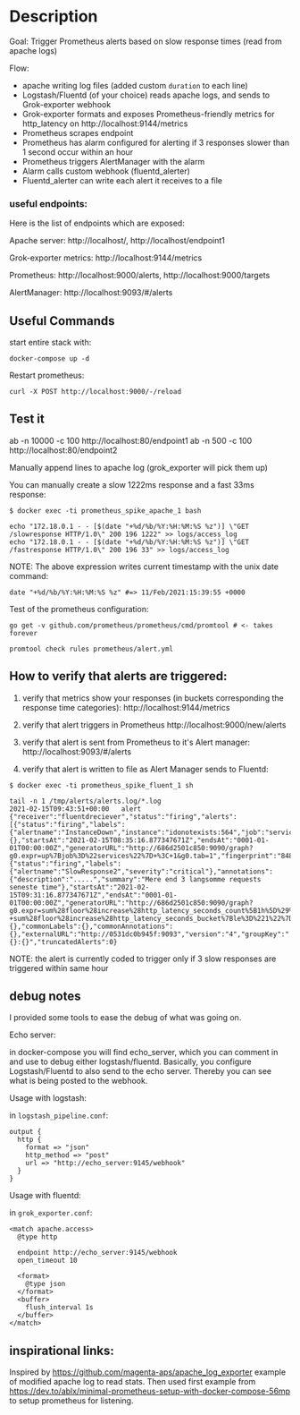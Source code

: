Description 
============

Goal: Trigger Prometheus alerts based on slow response times (read from apache logs)


Flow:

* apache writing log files (added custom `duration` to each line)
* Logstash/Fluentd (of your choice) reads apache logs, and sends to Grok-exporter webhook
* Grok-exporter formats and exposes Prometheus-friendly metrics for http_latency on http://localhost:9144/metrics
* Prometheus scrapes endpoint
* Prometheus has alarm configured for alerting if 3 responses slower than 1 second occur within an hour
* Prometheus triggers AlertManager with the alarm
* Alarm calls custom webhook (fluentd_alerter)
* Fluentd_alerter can write each alert it receives to a file

### useful endpoints:

Here is the list of endpoints which are exposed:

Apache server: http://localhost/, http://localhost/endpoint1

Grok-exporter metrics: http://localhost:9144/metrics

Prometheus: http://localhost:9000/alerts, http://localhost:9000/targets

AlertManager: http://localhost:9093/#/alerts



## Useful Commands


start entire stack with:

```
docker-compose up -d
```

Restart prometheus:

```
curl -X POST http://localhost:9000/-/reload
```





## Test it

ab -n 10000 -c 100 http://localhost:80/endpoint1
ab -n 500 -c 100 http://localhost:80/endpoint2

Manually append lines to apache log (grok_exporter will pick them up)

You can manually create a slow 1222ms response and a fast 33ms response:
```
$ docker exec -ti prometheus_spike_apache_1 bash

echo "172.18.0.1 - - [$(date "+%d/%b/%Y:%H:%M:%S %z")] \"GET /slowresponse HTTP/1.0\" 200 196 1222" >> logs/access_log
echo "172.18.0.1 - - [$(date "+%d/%b/%Y:%H:%M:%S %z")] \"GET /fastresponse HTTP/1.0\" 200 196 33" >> logs/access_log
```

NOTE: The above expression writes current timestamp with the unix date command:
```
date "+%d/%b/%Y:%H:%M:%S %z" #=> 11/Feb/2021:15:39:55 +0000
```

Test of the prometheus configuration:

```
go get -v github.com/prometheus/prometheus/cmd/promtool # <- takes forever

promtool check rules prometheus/alert.yml
```

## How to verify that alerts are triggered:

1. verify that metrics show your responses (in buckets corresponding the response time categories): http://localhost:9144/metrics

2. verify that alert triggers in Prometheus http://localhost:9000/new/alerts

3. verify that alert is sent from Prometheus to it's Alert manager: http://localhost:9093/#/alerts

4. verify that alert is written to file as Alert Manager sends to Fluentd:

```
$ docker exec -ti prometheus_spike_fluent_1 sh

tail -n 1 /tmp/alerts/alerts.log/*.log
2021-02-15T09:43:51+00:00	alert	{"receiver":"fluentdreciever","status":"firing","alerts":[{"status":"firing","labels":{"alertname":"InstanceDown","instance":"idonotexists:564","job":"services"},"annotations":{},"startsAt":"2021-02-15T08:35:16.877347671Z","endsAt":"0001-01-01T00:00:00Z","generatorURL":"http://686d2501c850:9090/graph?g0.expr=up%7Bjob%3D%22services%22%7D+%3C+1&g0.tab=1","fingerprint":"848d4fa77803ce9d"},{"status":"firing","labels":{"alertname":"SlowResponse2","severity":"critical"},"annotations":{"description":".....","summary":"Mere end 3 langsomme requests seneste time"},"startsAt":"2021-02-15T09:31:16.877347671Z","endsAt":"0001-01-01T00:00:00Z","generatorURL":"http://686d2501c850:9090/graph?g0.expr=sum%28floor%28increase%28http_latency_seconds_count%5B1h%5D%29%29%29+-+sum%28floor%28increase%28http_latency_seconds_bucket%7Ble%3D%221%22%7D%5B1h%5D%29%29%29+%3E%3D+3&g0.tab=1","fingerprint":"e4a26b1cdb7fcfe4"}],"groupLabels":{},"commonLabels":{},"commonAnnotations":{},"externalURL":"http://0531dc0b945f:9093","version":"4","groupKey":"{}:{}","truncatedAlerts":0}

```

NOTE: the alert is currently coded to trigger only if 3 slow responses are triggered within same hour

## debug notes

I provided some tools to ease the debug of what was going on.

Echo server:

in docker-compose you will find echo_server, which you can comment in and use to debug either logstash/fluentd.
Basically, you configure Logstash/Fluentd to also send to the echo server. Thereby you can see what is being posted
to the webhook.

Usage with logstash:

in `logstash_pipeline.conf`:

```
output {
  http {
    format => "json"
    http_method => "post"
    url => "http://echo_server:9145/webhook"
  }
}
```

Usage with fluentd:

in `grok_exporter.conf`:

```
<match apache.access>
  @type http

  endpoint http://echo_server:9145/webhook
  open_timeout 10

  <format>
    @type json
  </format>
  <buffer>
    flush_interval 1s
  </buffer>
</match>
```

## inspirational links:

Inspired by https://github.com/magenta-aps/apache_log_exporter example of modified apache log to read stats. Then used first example from https://dev.to/ablx/minimal-prometheus-setup-with-docker-compose-56mp to setup prometheus for listening.